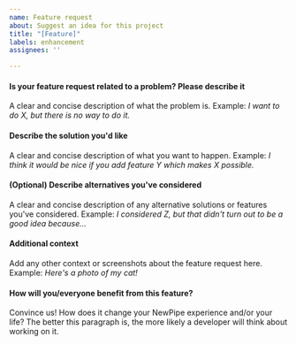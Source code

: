 ```yaml
---
name: Feature request
about: Suggest an idea for this project
title: "[Feature]"
labels: enhancement
assignees: ''

---
```

<!-- Hey. Our contribution guidelines (https://github.com/TeamNewPipe/NewPipe/blob/HEAD/.github/CONTRIBUTING.md) might be a nice
 document to read before you fill out the request :) -->
#### Is your feature request related to a problem? Please describe it
A clear and concise description of what the problem is.
Example: *I want to do X, but there is no way to do it.*

#### Describe the solution you'd like
A clear and concise description of what you want to happen.
Example: *I think it would be nice if you add feature Y which makes X possible.*

#### (Optional) Describe alternatives you've considered
A clear and concise description of any alternative solutions or features you've considered.
Example: *I considered Z, but that didn't turn out to be a good idea because...*

#### Additional context
Add any other context or screenshots about the feature request here.
Example: *Here's a photo of my cat!*

#### How will you/everyone benefit from this feature?
Convince us! How does it change your NewPipe experience and/or your life?
The better this paragraph is, the more likely a developer will think about working on it.
